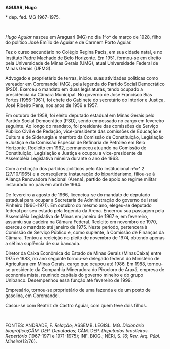 **AGUIAR, Hugo**

\* dep. fed. MG 1967-1975.

 

*Hugo Aguiar* nasceu em Araguari (MG) no dia 1^o^ de março de 1928,
filho do político José Emílio de Aguiar e de Carmem Porto Aguiar.

Fez o curso secundário no Colégio Regina Pacis, em sua cidade natal, e
no Instituto Padre Machado de Belo Horizonte. Em 1951, formou-se em
direito pela Universidade de Minas Gerais (UMG), atual Universidade
Federal de Minas Gerais (UFMG).

Advogado e proprietário de terras, iniciou suas atividades políticas
como vereador em Coromandel (MG), pela legenda do Partido Social
Democrático (PSD). Exerceu o mandato em duas legislaturas, tendo ocupado
a presidência da Câmara Municipal. No governo de José Francisco Bias
Fortes (1956-1961), foi chefe do Gabinete do secretário do Interior e
Justiça, José Ribeiro Pena, nos anos de 1956 e 1957.

Em outubro de 1958, foi eleito deputado estadual em Minas Gerais pelo
Partido Social Democrático (PSD), sendo empossado no cargo em fevereiro
seguinte. Ao longo do mandato, foi presidente das comissões de Serviço
Público Civil e de Redação, vice-presidente das comissões de Educação e
Cultura e de Siderurgia e membro da Comissão de Constituição, Legislação
e Justiça e da Comissão Especial de Refinaria de Petróleo em Belo
Horizonte. Reeleito em 1962, permaneceu atuando na Comissão de
Constituição, Legislação e Justiça e ocupou a vice-presidente da
Assembléia Legislativa mineira durante o ano de 1963.

Com a extinção dos partidos políticos pelo Ato Institucional n^o^ 2
(27/10/1965) e a conseqüente instauração do bipartidarismo, filiou-se à
Aliança Renovadora Nacional (Arena), partido de apoio ao regime militar
instaurado no país em abril de 1964.

De fevereiro a agosto de 1966, licenciou-se do mandato de deputado
estadual para ocupar a Secretaria de Administração do governo de Israel
Pinheiro (1966-1971). Em outubro do mesmo ano, elegeu-se deputado
federal por seu estado pela legenda da Arena. Encerrou sua passagem pela
Assembléia Legislativa de Minas em janeiro de 1967 e, em fevereiro,
assumiu sua cadeira na Câmara Federal. Reeleito em novembro de 1970,
exerceu o mandato até janeiro de 1975. Neste período, pertencera à
Comissão de Serviço Público e, como suplente, à Comissão de Finanças da
Câmara. Tentou a reeleição no pleito de novembro de 1974, obtendo apenas
a sétima suplência de sua bancada.

Diretor da Caixa Econômica do Estado de Minas Gerais (MinasCaixa) entre
1975 e 1983, no ano seguinte tornou-se delegado federal do Ministério
de  Agricultura em Minas Gerais, cargo que ocupou até 1986. Em 1988,
tornou-se presidente da Companhia Mineradora do Pirocloro de Araxá,
empresa de economia mista, reunindo capitais do governo mineiro e do
grupo Unibanco. Desempenhou essa função até fevereiro de 1999.

Empresário, tornou-se proprietário de uma fazenda e de um posto de
gasolina, em Coromandel.

Casou-se com Beatriz de Castro Aguiar, com quem teve dois filhos.

 

FONTES: ANDRADE, F. *Relação;* ASSEMB. LEGISL. MG. *Dicionário
biográfico*;**CÂM. DEP*.* *Deputados*; CÂM. DEP. *Deputados brasileiros.
Repertório* (1967-1971 e 1971-1975); INF. BIOG.; NÉRI, S. *16*; *Rev.*
*Arq. Públ. Mineiro*(12/76).

